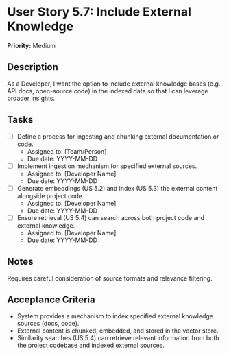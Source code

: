 # User Story 5.7: Include External Knowledge

**Priority:** Medium

## Description
As a Developer, I want the option to include external knowledge bases (e.g., API docs, open-source code) in the indexed data so that I can leverage broader insights.

## Tasks
- [ ] Define a process for ingesting and chunking external documentation or code.
  - Assigned to: [Team/Person]
  - Due date: YYYY-MM-DD
- [ ] Implement ingestion mechanism for specified external sources.
  - Assigned to: [Developer Name]
  - Due date: YYYY-MM-DD
- [ ] Generate embeddings (US 5.2) and index (US 5.3) the external content alongside project code.
  - Assigned to: [Developer Name]
  - Due date: YYYY-MM-DD
- [ ] Ensure retrieval (US 5.4) can search across both project code and external knowledge.
  - Assigned to: [Developer Name]
  - Due date: YYYY-MM-DD

## Notes
Requires careful consideration of source formats and relevance filtering.

## Acceptance Criteria
- System provides a mechanism to index specified external knowledge sources (docs, code).
- External content is chunked, embedded, and stored in the vector store.
- Similarity searches (US 5.4) can retrieve relevant information from both the project codebase and indexed external sources.
